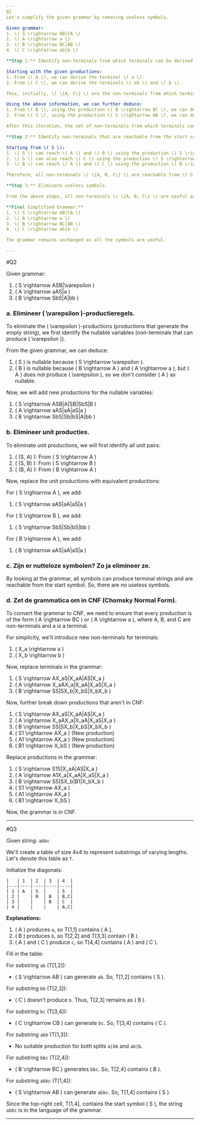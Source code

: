 ```yaml
---
Q1
Let's simplify the given grammar by removing useless symbols.

Given grammar:
1. \( S \rightarrow AB|CA \)
2. \( A \rightarrow a \)
3. \( B \rightarrow BC|AB \)
4. \( C \rightarrow ab|b \)

**Step 1:** Identify non-terminals from which terminals can be derived.

Starting with the given productions:
1. From \( A \), we can derive the terminal \( a \).
2. From \( C \), we can derive the terminals \( ab \) and \( b \).

Thus, initially, \( \{A, C\} \) are the non-terminals from which terminals can be derived.

Using the above information, we can further deduce:
1. From \( B \), using the production \( B \rightarrow BC \), we can derive \( b \) since \( C \) derives \( b \).
2. From \( S \), using the production \( S \rightarrow AB \), we can derive \( a \) and \( b \) since both \( A \) and \( B \) can derive terminals.

After this iteration, the set of non-terminals from which terminals can be derived becomes \( \{A, B, C\} \). No new non-terminals can be added, so we move to the next step.

**Step 2:** Identify non-terminals that are reachable from the start symbol.

Starting from \( S \):
1. \( S \) can reach \( A \) and \( B \) using the production \( S \rightarrow AB \).
2. \( S \) can also reach \( C \) using the production \( S \rightarrow CA \).
3. \( B \) can reach \( A \) and \( C \) using the production \( B \rightarrow AB \) and \( B \rightarrow BC \), respectively.

Therefore, all non-terminals \( \{A, B, C\} \) are reachable from \( S \).

**Step 3:** Eliminate useless symbols.

From the above steps, all non-terminals \( \{A, B, C\} \) are useful as they can derive terminals and are reachable from \( S \). So, we don't need to remove any production.

**Final Simplified Grammar:**
1. \( S \rightarrow AB|CA \)
2. \( A \rightarrow a \)
3. \( B \rightarrow BC|AB \)
4. \( C \rightarrow ab|b \)

The grammar remains unchanged as all the symbols are useful.

---
```

#Q2

Given grammar:
1. \( S \rightarrow ASB|\varepsilon \)
2. \( A \rightarrow aAS|a \)
3. \( B \rightarrow SbS|A|bb \)

### a. Elimineer \( \varepsilon \)-productieregels.

To eliminate the \( \varepsilon \)-productions (productions that generate the empty string), we first identify the nullable variables (non-terminals that can produce \( \varepsilon \)).

From the given grammar, we can deduce:
1. \( S \) is nullable because \( S \rightarrow \varepsilon \).
2. \( B \) is nullable because \( B \rightarrow A \) and \( A \rightarrow a \), but \( A \) does not produce \( \varepsilon \), so we don't consider \( A \) as nullable.

Now, we will add new productions for the nullable variables:

1. \( S \rightarrow ASB|A|SB|SbS|B \)
2. \( A \rightarrow aAS|aA|aS|a \)
3. \( B \rightarrow SbS|Sb|bS|A|bb \)

### b. Elimineer unit producties.

To eliminate unit productions, we will first identify all unit pairs:

1. \( (S, A) \): From \( S \rightarrow A \)
2. \( (S, B) \): From \( S \rightarrow B \)
3. \( (B, A) \): From \( B \rightarrow A \)

Now, replace the unit productions with equivalent productions:

For \( S \rightarrow A \), we add:
1. \( S \rightarrow aAS|aA|aS|a \)

For \( S \rightarrow B \), we add:
1. \( S \rightarrow SbS|Sb|bS|bb \)

For \( B \rightarrow A \), we add:
1. \( B \rightarrow aAS|aA|aS|a \)

### c. Zijn er nutteloze symbolen? Zo ja elimineer ze.

By looking at the grammar, all symbols can produce terminal strings and are reachable from the start symbol. So, there are no useless symbols.

### d. Zet de grammatica om in CNF (Chomsky Normal Form).

To convert the grammar to CNF, we need to ensure that every production is of the form \( A \rightarrow BC \) or \( A \rightarrow a \), where A, B, and C are non-terminals and a is a terminal.

For simplicity, we'll introduce new non-terminals for terminals:
1. \( X_a \rightarrow a \)
2. \( X_b \rightarrow b \)

Now, replace terminals in the grammar:

1. \( S \rightarrow AX_aS|X_aA|AS|X_a \)
2. \( A \rightarrow X_aAX_a|X_aA|X_aS|X_a \)
3. \( B \rightarrow SS|SX_b|X_bS|X_bX_b \)

Now, further break down productions that aren't in CNF:

1. \( S \rightarrow AX_aS|X_aA|AS|X_a \)
2. \( A \rightarrow X_aAX_a|X_aA|X_aS|X_a \)
3. \( B \rightarrow SS|SX_b|X_bS|X_bX_b \)
4. \( S1 \rightarrow AX_a \) (New production)
5. \( A1 \rightarrow AX_a \) (New production)
6. \( B1 \rightarrow X_bS \) (New production)

Replace productions in the grammar:

1. \( S \rightarrow S1S|X_aA|AS|X_a \)
2. \( A \rightarrow A1X_a|X_aA|X_aS|X_a \)
3. \( B \rightarrow SS|SX_b|B1|X_bX_b \)
4. \( S1 \rightarrow AX_a \)
5. \( A1 \rightarrow AX_a \)
6. \( B1 \rightarrow X_bS \)

Now, the grammar is in CNF. 

---
#Q3

Given string: `abbc`

We'll create a table of size 4x4 to represent substrings of varying lengths. Let's denote this table as `T`.

Initialize the diagonals:

```
|   | 1  | 2  | 3  | 4  |
|---|----|----|----|----|
| 1 | A  | S  |    | S  |
| 2 |    | B  | B  | B,C|
| 3 |    |    | B  | C  |
| 4 |    |    |    | A,C|
```

**Explanations:**

1. \( A \) produces `a`, so T[1,1] contains \( A \).
2. \( B \) produces `b`, so T[2,2] and T[3,3] contain \( B \).
3. \( A \) and \( C \) produce `c`, so T[4,4] contains \( A \) and \( C \).

Fill in the table:

For substring `ab` (T[1,2]):
- \( S \rightarrow AB \) can generate `ab`. So, T[1,2] contains \( S \).

For substring `bb` (T[2,3]):
- \( C \) doesn't produce `b`. Thus, T[2,3] remains as \( B \).

For substring `bc` (T[3,4]):
- \( C \rightarrow CB \) can generate `bc`. So, T[3,4] contains \( C \).

For substring `abb` (T[1,3]):
- No suitable production for both splits `a|bb` and `ab|b`.

For substring `bbc` (T[2,4]):
- \( B \rightarrow BC \) generates `bbc`. So, T[2,4] contains \( B \).

For substring `abbc` (T[1,4]):
- \( S \rightarrow AB \) can generate `abbc`. So, T[1,4] contains \( S \).

Since the top-right cell, T[1,4], contains the start symbol \( S \), the string `abbc` is in the language of the grammar.

---


